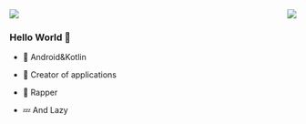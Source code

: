
<img  src="https://github-readme-stats.vercel.app/api/top-langs/?username=Lazy-Xiao&hide=javascript&layout=compact&hide_border=true&custom_title=语言使用率&card_width=730&title_color=A97BFF" />
<img align="right" src="https://github-readme-stats.vercel.app/api?username=Lazy-Xiao&show_icons=true&icon_color=A97BFF&hide_border=true&line_height=22&title_color=A97BFF" />



### Hello World 👋



- :orange_book: Android&Kotlin




- :hammer: Creator of applications




- 🎤 Rapper



- 💤 And Lazy
